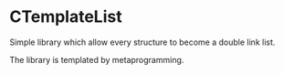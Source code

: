 CTemplateList
=============

Simple library which allow every structure to become a double link list.

The library is templated by metaprogramming.
